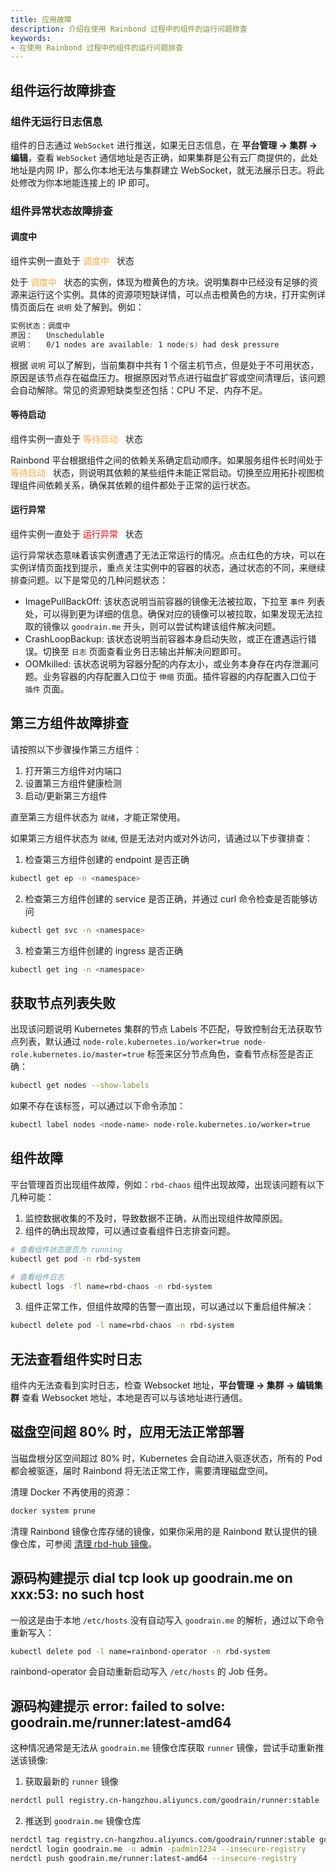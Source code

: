 ```yaml
---
title: 应用故障
description: 介绍在使用 Rainbond 过程中的组件的运行问题排查
keywords:
- 在使用 Rainbond 过程中的组件的运行问题排查
---
```


## 组件运行故障排查

### 组件无运行日志信息

组件的日志通过 `WebSocket` 进行推送，如果无日志信息，在 **平台管理 -> 集群 -> 编辑**，查看 `WebSocket` 通信地址是否正确，如果集群是公有云厂商提供的，此处地址是内网 IP，那么你本地无法与集群建立 WebSocket，就无法展示日志。将此处修改为你本地能连接上的 IP 即可。

### 组件异常状态故障排查

#### 调度中

组件实例一直处于 <font color="#ffa940"> 调度中  </font> 状态

处于 <font color="#ffa940"> 调度中  </font> 状态的实例，体现为橙黄色的方块。说明集群中已经没有足够的资源来运行这个实例。具体的资源项短缺详情，可以点击橙黄色的方块，打开实例详情页面后在 `说明` 处了解到。例如：

```css
实例状态：调度中
原因：   Unschedulable
说明：   0/1 nodes are available: 1 node(s) had desk pressure
```

根据 `说明` 可以了解到，当前集群中共有 1 个宿主机节点，但是处于不可用状态，原因是该节点存在磁盘压力。根据原因对节点进行磁盘扩容或空间清理后，该问题会自动解除。常见的资源短缺类型还包括：CPU 不足、内存不足。

#### 等待启动

组件实例一直处于 <font color="#ffa940"> 等待启动  </font> 状态

Rainbond 平台根据组件之间的依赖关系确定启动顺序。如果服务组件长时间处于 <font color="#ffa940"> 等待启动  </font> 状态，则说明其依赖的某些组件未能正常启动。切换至应用拓扑视图梳理组件间依赖关系，确保其依赖的组件都处于正常的运行状态。

#### 运行异常

组件实例一直处于 <font color="red"> 运行异常  </font> 状态

运行异常状态意味着该实例遭遇了无法正常运行的情况。点击红色的方块，可以在实例详情页面找到提示，重点关注实例中的容器的状态，通过状态的不同，来继续排查问题。以下是常见的几种问题状态：

- ImagePullBackOff: 该状态说明当前容器的镜像无法被拉取，下拉至 `事件` 列表处，可以得到更为详细的信息。确保对应的镜像可以被拉取，如果发现无法拉取的镜像以 `goodrain.me` 开头，则可以尝试构建该组件解决问题。
- CrashLoopBackup: 该状态说明当前容器本身启动失败，或正在遭遇运行错误。切换至 `日志` 页面查看业务日志输出并解决问题即可。
- OOMkilled: 该状态说明为容器分配的内存太小，或业务本身存在内存泄漏问题。业务容器的内存配置入口位于 `伸缩` 页面。插件容器的内存配置入口位于 `插件` 页面。

## 第三方组件故障排查

请按照以下步骤操作第三方组件：

1. 打开第三方组件对内端口
2. 设置第三方组件健康检测
3. 启动/更新第三方组件

直至第三方组件状态为 `就绪`，才能正常使用。

如果第三方组件状态为 `就绪`, 但是无法对内或对外访问，请通过以下步骤排查：

1. 检查第三方组件创建的 endpoint 是否正确
  ```bash
  kubectl get ep -n <namespace>
  ```
2. 检查第三方组件创建的 service 是否正确，并通过 curl 命令检查是否能够访问
  ```bash
  kubectl get svc -n <namespace>
  ```
3. 检查第三方组件创建的 ingress 是否正确
  ```bash
  kubectl get ing -n <namespace>
  ```

## 获取节点列表失败

出现该问题说明 Kubernetes 集群的节点 Labels 不匹配，导致控制台无法获取节点列表，默认通过 `node-role.kubernetes.io/worker=true node-role.kubernetes.io/master=true` 标签来区分节点角色，查看节点标签是否正确：
  
```bash
kubectl get nodes --show-labels
```

如果不存在该标签，可以通过以下命令添加：

```bash
kubectl label nodes <node-name> node-role.kubernetes.io/worker=true
```

## 组件故障

平台管理首页出现组件故障，例如：`rbd-chaos` 组件出现故障，出现该问题有以下几种可能：

1. 监控数据收集的不及时，导致数据不正确，从而出现组件故障原因。
2. 组件的确出现故障，可以通过查看组件日志排查问题。
```bash
# 查看组件状态是否为 running
kubectl get pod -n rbd-system

# 查看组件日志
kubectl logs -fl name=rbd-chaos -n rbd-system
```
3. 组件正常工作，但组件故障的告警一直出现，可以通过以下重启组件解决：
```bash
kubectl delete pod -l name=rbd-chaos -n rbd-system
```

## 无法查看组件实时日志

组件内无法查看到实时日志，检查 Websocket 地址，**平台管理 -> 集群 -> 编辑集群** 查看 Websocket 地址，本地是否可以与该地址进行通信。

## 磁盘空间超 80% 时，应用无法正常部署

当磁盘根分区空间超过 80% 时，Kubernetes 会自动进入驱逐状态，所有的 Pod 都会被驱逐，届时 Rainbond 将无法正常工作，需要清理磁盘空间。

清理 Docker 不再使用的资源：

```bash
docker system prune
```

清理 Rainbond 镜像仓库存储的镜像，如果你采用的是 Rainbond 默认提供的镜像仓库，可参阅 [清理 rbd-hub 镜像](https://t.goodrain.com/d/21-rbd-hub)。

## 源码构建提示 dial tcp look up goodrain.me on xxx:53: no such host

一般这是由于本地 `/etc/hosts` 没有自动写入 `goodrain.me` 的解析，通过以下命令重新写入：

```bash
kubectl delete pod -l name=rainbond-operator -n rbd-system
```

rainbond-operator 会自动重新启动写入 `/etc/hosts` 的 Job 任务。

## 源码构建提示 error: failed to solve: goodrain.me/runner:latest-amd64

这种情况通常是无法从 `goodrain.me` 镜像仓库获取 `runner` 镜像，尝试手动重新推送该镜像:

1. 获取最新的 `runner` 镜像
```bash
nerdctl pull registry.cn-hangzhou.aliyuncs.com/goodrain/runner:stable
```

2. 推送到 `goodrain.me` 镜像仓库
```bash
nerdctl tag registry.cn-hangzhou.aliyuncs.com/goodrain/runner:stable goodrain.me/runner:latest-amd64
nerdctl login goodrain.me -u admin -padmin1234 --insecure-registry
nerdctl push goodrain.me/runner:latest-amd64 --insecure-registry
```
